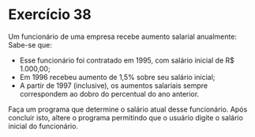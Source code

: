 # Exercício 38

Um funcionário de uma empresa recebe aumento salarial anualmente: Sabe-se que:

- Esse funcionário foi contratado em 1995, com salário inicial de R$ 1.000,00;
- Em 1996 recebeu aumento de 1,5% sobre seu salário inicial;
- A partir de 1997 (inclusive), os aumentos salariais sempre correspondem ao dobro do percentual do ano anterior.

Faça um programa que determine o salário atual desse funcionário. Após concluir isto, altere o programa permitindo que o usuário digite o salário inicial do funcionário.
